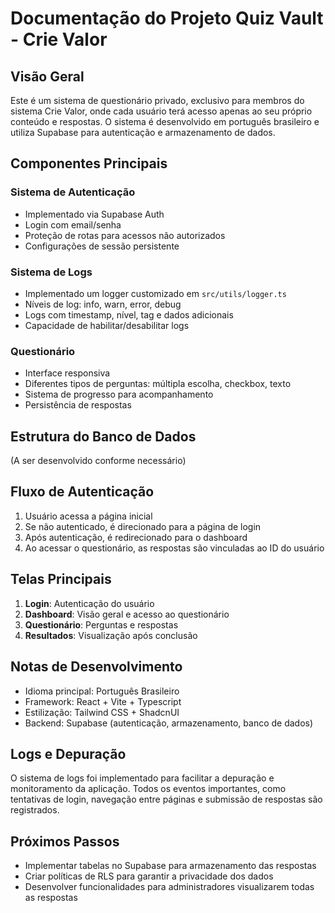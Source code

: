
# Documentação do Projeto Quiz Vault - Crie Valor

## Visão Geral
Este é um sistema de questionário privado, exclusivo para membros do sistema Crie Valor, onde cada usuário terá acesso apenas ao seu próprio conteúdo e respostas. O sistema é desenvolvido em português brasileiro e utiliza Supabase para autenticação e armazenamento de dados.

## Componentes Principais

### Sistema de Autenticação
- Implementado via Supabase Auth
- Login com email/senha
- Proteção de rotas para acessos não autorizados
- Configurações de sessão persistente

### Sistema de Logs
- Implementado um logger customizado em `src/utils/logger.ts`
- Níveis de log: info, warn, error, debug
- Logs com timestamp, nível, tag e dados adicionais
- Capacidade de habilitar/desabilitar logs

### Questionário
- Interface responsiva 
- Diferentes tipos de perguntas: múltipla escolha, checkbox, texto
- Sistema de progresso para acompanhamento
- Persistência de respostas

## Estrutura do Banco de Dados
(A ser desenvolvido conforme necessário)

## Fluxo de Autenticação
1. Usuário acessa a página inicial
2. Se não autenticado, é direcionado para a página de login
3. Após autenticação, é redirecionado para o dashboard
4. Ao acessar o questionário, as respostas são vinculadas ao ID do usuário

## Telas Principais
1. **Login**: Autenticação do usuário
2. **Dashboard**: Visão geral e acesso ao questionário
3. **Questionário**: Perguntas e respostas
4. **Resultados**: Visualização após conclusão

## Notas de Desenvolvimento
- Idioma principal: Português Brasileiro
- Framework: React + Vite + Typescript
- Estilização: Tailwind CSS + ShadcnUI
- Backend: Supabase (autenticação, armazenamento, banco de dados)

## Logs e Depuração
O sistema de logs foi implementado para facilitar a depuração e monitoramento da aplicação. Todos os eventos importantes, como tentativas de login, navegação entre páginas e submissão de respostas são registrados.

## Próximos Passos
- Implementar tabelas no Supabase para armazenamento das respostas
- Criar políticas de RLS para garantir a privacidade dos dados
- Desenvolver funcionalidades para administradores visualizarem todas as respostas
